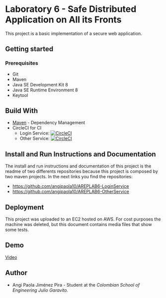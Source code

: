 # Laboratory 6 - Safe Distributed Application on All its Fronts

This project is a basic implementation of a secure web application.

## Getting started
### Prerequisites
* Git
* Maven
* Java SE Development Kit 8
* Java SE Runtime Environment 8
* Keytool

## Build With
* [Maven](https://maven.apache.org/) - Dependency Management
* CircleCI for CI
    * Login Service:
        [![CircleCI](https://circleci.com/gh/angipaola10/AREPLAB6-LoginService.svg?style=svg)](https://circleci.com/gh/angipaola10/AREPLAB6-LoginService)
    * Other Service:
        [![CircleCI](https://circleci.com/gh/angipaola10/AREPLAB6-OtherService.svg?style=svg)](https://circleci.com/gh/angipaola10/AREPLAB6-OtherService)


## Install and Run Instructions and Documentation

The install and run instructions and documentation of this project is the readme of two differents repositories because this project is composed by two maven projects. In the next links you find the repositories:

* https://github.com/angipaola10/AREPLAB6-LoginService
* https://github.com/angipaola10/AREPLAB6-OtherService

## Deployment
This project was uploaded to an EC2 hosted on AWS. For cost purposes the machine was deleted, but this document contains media files that show some tests.

## Demo
[Video](https://drive.google.com/file/d/1u2Qv1CftmZG3xzWAlNee-4TrAu9bj6Rb/view?usp=sharing)

## Author
* Angi Paola Jiménez Pira - Student at the *Colombian School of Engineering Julio Garavito.*
